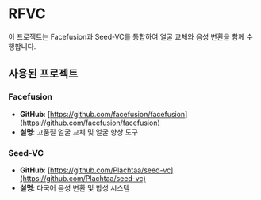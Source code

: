 # RFVC

이 프로젝트는 Facefusion과 Seed-VC를 통합하여 얼굴 교체와 음성 변환을 함께 수행합니다.

## 사용된 프로젝트

### Facefusion
- **GitHub**: [https://github.com/facefusion/facefusion](https://github.com/facefusion/facefusion)
- **설명**: 고품질 얼굴 교체 및 얼굴 향상 도구

### Seed-VC
- **GitHub**: [https://github.com/Plachtaa/seed-vc](https://github.com/Plachtaa/seed-vc)
- **설명**: 다국어 음성 변환 및 합성 시스템